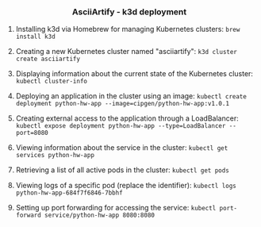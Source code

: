 <h3 align=center>AsciiArtify - k3d deployment</h3>


1. Installing k3d via Homebrew for managing Kubernetes clusters:
   `brew install k3d`

2. Creating a new Kubernetes cluster named "asciiartify":
   `k3d cluster create asciiartify`

3. Displaying information about the current state of the Kubernetes cluster:
   `kubectl cluster-info`

4. Deploying an application in the cluster using an image:
   `kubectl create deployment python-hw-app --image=cipgen/python-hw-app:v1.0.1`

5. Creating external access to the application through a LoadBalancer:
   `kubectl expose deployment python-hw-app --type=LoadBalancer --port=8080`

6. Viewing information about the service in the cluster:
   `kubectl get services python-hw-app`

7. Retrieving a list of all active pods in the cluster:
   `kubectl get pods`

8. Viewing logs of a specific pod (replace the identifier):
   `kubectl logs python-hw-app-684f7f6846-7bbhf`

9. Setting up port forwarding for accessing the service:
   `kubectl port-forward service/python-hw-app 8080:8080`
